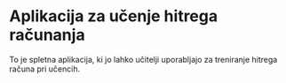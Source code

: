 # Aplikacija za učenje hitrega računanja
To je spletna aplikacija, ki jo lahko učitelji uporabljajo za treniranje hitrega računa pri učencih.
